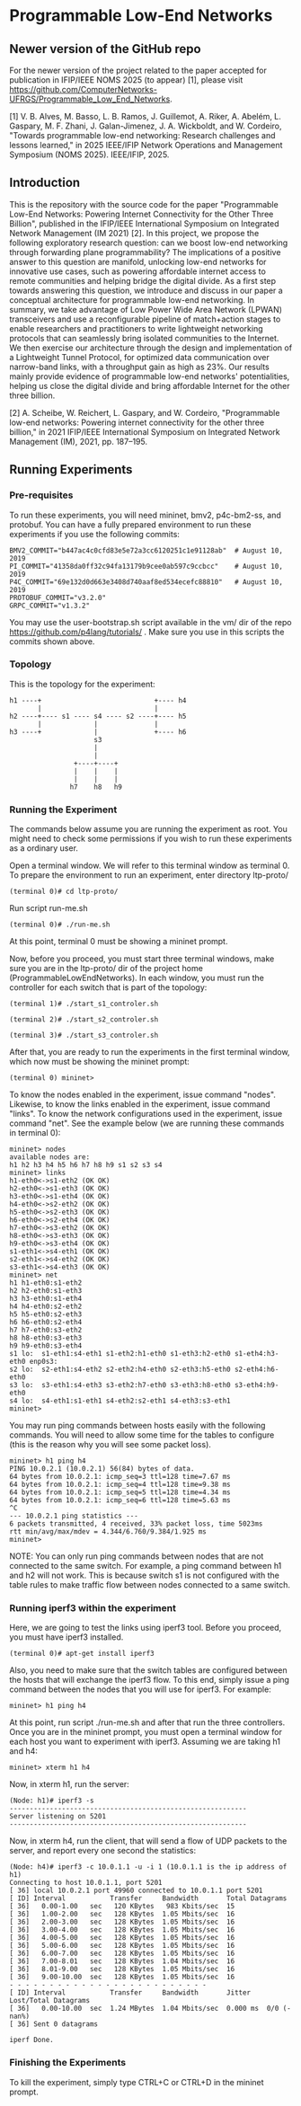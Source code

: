 # Programmable Low-End Networks

## Newer version of the GitHub repo

For the newer version of the project related to the paper accepted for publication in IFIP/IEEE NOMS 2025 (to appear) [1], please visit https://github.com/ComputerNetworks-UFRGS/Programmable_Low_End_Networks.

[1] V. B. Alves, M. Basso, L. B. Ramos, J. Guillemot, A. Riker, A. Abelém, L. Gaspary, M. F. Zhani, J. Galan-Jimenez, J. A. Wickboldt, and W. Cordeiro, "Towards programmable low-end networking: Research challenges and lessons learned," in 2025 IEEE/IFIP Network Operations and Management Symposium (NOMS 2025). IEEE/IFIP, 2025.

## Introduction

This is the repository with the source code for the paper "Programmable Low-End Networks: Powering Internet Connectivity for the Other Three Billion", published in the IFIP/IEEE International Symposium on Integrated Network Management (IM 2021) [2]. In this project, we propose the following exploratory research question: can we boost low-end networking through forwarding plane programmability? The implications of a positive answer to this question are manifold, unlocking low-end networks for innovative use cases, such as powering affordable internet access to remote communities and helping bridge the digital divide. As a first step towards answering this question, we introduce and discuss in our paper a conceptual architecture for programmable low-end networking. In summary, we take advantage of Low Power Wide Area Network (LPWAN) transceivers and use a reconfigurable pipeline of match+action stages to enable researchers and practitioners to write lightweight networking protocols that can seamlessly bring isolated communities to the Internet. We then exercise our architecture through the design and implementation of a Lightweight Tunnel Protocol, for optimized data communication over narrow-band links, with a throughput gain as high as 23%. Our results mainly provide evidence of programmable low-end networks' potentialities, helping us close the digital divide and bring affordable Internet for the other three billion.

[2] A. Scheibe, W. Reichert, L. Gaspary, and W. Cordeiro, "Programmable low-end networks: Powering internet connectivity for the other three billion," in 2021 IFIP/IEEE International Symposium on Integrated Network Management (IM), 2021, pp. 187–195.

## Running Experiments

### Pre-requisites

To run these experiments, you will need mininet, bmv2, p4c-bm2-ss, and protobuf. You can have a fully prepared environment to run these experiments if you use the following commits:

```
BMV2_COMMIT="b447ac4c0cfd83e5e72a3cc6120251c1e91128ab"  # August 10, 2019
PI_COMMIT="41358da0ff32c94fa13179b9cee0ab597c9ccbcc"    # August 10, 2019
P4C_COMMIT="69e132d0d663e3408d740aaf8ed534ecefc88810"   # August 10, 2019
PROTOBUF_COMMIT="v3.2.0"
GRPC_COMMIT="v1.3.2"
```

You may use the user-bootstrap.sh script available in the vm/ dir of the repo https://github.com/p4lang/tutorials/ . Make sure you use in this scripts the commits shown above.

### Topology

This is the topology for the experiment:

```
h1 ----+                            +---- h4
       |                            |
h2 ----+---- s1 ---- s4 ---- s2 ----+---- h5 
       |             |              |
h3 ----+             |              +---- h6
                     s3
                     |
                     |
                +----+----+
                |    |    |
                |    |    |
               h7    h8   h9
```

### Running the Experiment

The commands below assume you are running the experiment as root. You might need to check some permissions if you wish to run these experiments as a ordinary user.

Open a terminal window. We will refer to this terminal window as terminal 0. To prepare the environment to run an experiment, enter directory ltp-proto/ 

```
(terminal 0)# cd ltp-proto/
```

Run script run-me.sh

```
(terminal 0)# ./run-me.sh
```

At this point, terminal 0 must be showing a mininet prompt.

Now, before you proceed, you must start three terminal windows, make sure you are in the ltp-proto/ dir of the project home (ProgrammableLowEndNetworks). In each window, you must run the controller for each switch that is part of the topology:

```
(terminal 1)# ./start_s1_controler.sh

(terminal 2)# ./start_s2_controler.sh

(terminal 3)# ./start_s3_controler.sh
```

After that, you are ready to run the experiments in the first terminal window, which now must be showing the mininet prompt:

```
(terminal 0) mininet>
```

To know the nodes enabled in the experiment, issue command "nodes". Likewise, to know the links enabled in the experiment, issue command "links". To know the network configurations used in the experiment, issue command "net". See the example below (we are running these commands in terminal 0):

```
mininet> nodes
available nodes are: 
h1 h2 h3 h4 h5 h6 h7 h8 h9 s1 s2 s3 s4
mininet> links
h1-eth0<->s1-eth2 (OK OK) 
h2-eth0<->s1-eth3 (OK OK) 
h3-eth0<->s1-eth4 (OK OK) 
h4-eth0<->s2-eth2 (OK OK) 
h5-eth0<->s2-eth3 (OK OK) 
h6-eth0<->s2-eth4 (OK OK) 
h7-eth0<->s3-eth2 (OK OK) 
h8-eth0<->s3-eth3 (OK OK) 
h9-eth0<->s3-eth4 (OK OK) 
s1-eth1<->s4-eth1 (OK OK) 
s2-eth1<->s4-eth2 (OK OK) 
s3-eth1<->s4-eth3 (OK OK) 
mininet> net
h1 h1-eth0:s1-eth2
h2 h2-eth0:s1-eth3
h3 h3-eth0:s1-eth4
h4 h4-eth0:s2-eth2
h5 h5-eth0:s2-eth3
h6 h6-eth0:s2-eth4
h7 h7-eth0:s3-eth2
h8 h8-eth0:s3-eth3
h9 h9-eth0:s3-eth4
s1 lo:  s1-eth1:s4-eth1 s1-eth2:h1-eth0 s1-eth3:h2-eth0 s1-eth4:h3-eth0 enp0s3: 
s2 lo:  s2-eth1:s4-eth2 s2-eth2:h4-eth0 s2-eth3:h5-eth0 s2-eth4:h6-eth0
s3 lo:  s3-eth1:s4-eth3 s3-eth2:h7-eth0 s3-eth3:h8-eth0 s3-eth4:h9-eth0
s4 lo:  s4-eth1:s1-eth1 s4-eth2:s2-eth1 s4-eth3:s3-eth1
mininet> 
```

You may run ping commands between hosts easily with the following commands. You will need to allow some time for the tables to configure (this is the reason why you will see some packet loss).

```
mininet> h1 ping h4
PING 10.0.2.1 (10.0.2.1) 56(84) bytes of data.
64 bytes from 10.0.2.1: icmp_seq=3 ttl=128 time=7.67 ms
64 bytes from 10.0.2.1: icmp_seq=4 ttl=128 time=9.38 ms
64 bytes from 10.0.2.1: icmp_seq=5 ttl=128 time=4.34 ms
64 bytes from 10.0.2.1: icmp_seq=6 ttl=128 time=5.63 ms
^C
--- 10.0.2.1 ping statistics ---
6 packets transmitted, 4 received, 33% packet loss, time 5023ms
rtt min/avg/max/mdev = 4.344/6.760/9.384/1.925 ms
mininet> 
```

NOTE: You can only run ping commands between nodes that are not connected to the same switch. For example, a ping command between h1 and h2 will not work. This is because switch s1 is not configured with the table rules to make traffic flow between nodes connected to a same switch.

### Running iperf3 within the experiment

Here, we are going to test the links using iperf3 tool. Before you proceed, you must have iperf3 installed.

```
(terminal 0)# apt-get install iperf3
```

Also, you need to make sure that the switch tables are configured between the hosts that will exchange the iperf3 flow. To this end, simply issue a ping command between the nodes that you will use for iperf3. For example:

```
mininet> h1 ping h4
```

At this point, run script ./run-me.sh and after that run the three controllers. Once you are in the mininet prompt, you must open a terminal window for each host you want to experiment with iperf3. Assuming we are taking h1 and h4:

```
mininet> xterm h1 h4
```

Now, in xterm h1, run the server:

```
(Node: h1)# iperf3 -s
-----------------------------------------------------------
Server listening on 5201
-----------------------------------------------------------
```

Now, in xterm h4, run the client, that will send a flow of UDP packets to the server, and report every one second the statistics:

```
(Node: h4)# iperf3 -c 10.0.1.1 -u -i 1 (10.0.1.1 is the ip address of h1)
Connecting to host 10.0.1.1, port 5201
[ 36] local 10.0.2.1 port 49960 connected to 10.0.1.1 port 5201
[ ID] Interval           Transfer     Bandwidth       Total Datagrams
[ 36]   0.00-1.00   sec   120 KBytes   983 Kbits/sec  15  
[ 36]   1.00-2.00   sec   128 KBytes  1.05 Mbits/sec  16  
[ 36]   2.00-3.00   sec   128 KBytes  1.05 Mbits/sec  16  
[ 36]   3.00-4.00   sec   128 KBytes  1.05 Mbits/sec  16  
[ 36]   4.00-5.00   sec   128 KBytes  1.05 Mbits/sec  16  
[ 36]   5.00-6.00   sec   128 KBytes  1.05 Mbits/sec  16  
[ 36]   6.00-7.00   sec   128 KBytes  1.05 Mbits/sec  16  
[ 36]   7.00-8.01   sec   128 KBytes  1.04 Mbits/sec  16  
[ 36]   8.01-9.00   sec   128 KBytes  1.05 Mbits/sec  16  
[ 36]   9.00-10.00  sec   128 KBytes  1.05 Mbits/sec  16  
- - - - - - - - - - - - - - - - - - - - - - - - -
[ ID] Interval           Transfer     Bandwidth       Jitter    Lost/Total Datagrams
[ 36]   0.00-10.00  sec  1.24 MBytes  1.04 Mbits/sec  0.000 ms  0/0 (-nan%)  
[ 36] Sent 0 datagrams

iperf Done.
```

### Finishing the Experiments

To kill the experiment, simply type CTRL+C or CTRL+D in the mininet prompt.

